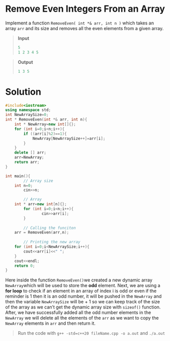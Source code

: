 # Remove Even Integers From an Array

Implement a function `RemoveEven( int *& arr, int n )` which takes an array `arr` and its size and removes all the even elements from a given array.

> **Input**
> 
> ```cpp
> 5
> 1 2 3 4 5
> ```

> **Output**
> 
> ```cpp
> 1 3 5
> ```

# Solution

```cpp
#include<iostream>
using namespace std;
int NewArraySize=0;
int * RemoveEven(int *& arr, int n){
    int * NewArray=new int[]{};
    for (int i=0;i<n;i++){
        if ((arr[i]%2)==1){
            NewArray[NewArraySize++]=arr[i];
        }
    }
    delete [] arr;
    arr=NewArray;
    return arr;
}

int main(){
		// Array size
    int n=0;
		cin>>n;

		// Array
    int * arr=new int[n]{};
		for (int i=0;i<n;i++){
				cin>>arr[i];
		}
		
		// Calling the funciton
    arr = RemoveEven(arr,n);
		
		// Printing the new array
    for (int i=0;i<NewArraySize;i++){
        cout<<arr[i]<<" ";
    }
    cout<<endl;
    return 0;
}
```

Here inside the function `RemoveEven()`we created a new dynamic array `NewArray`which will be used to store the **odd** element. Next, we are using a **for loop** to check if an element in an array of index i is odd or even if the reminder is 1 then it is an odd number, it will be pushed in the `NewArray` and then the variable `NewArraySize` will be + 1 so we can keep track of the size of the array as we can’t get the dynamic array size with `sizeof()` function. After, we have successfully added all the odd number elements in the `NewArray` we will delete all the elements of the `arr` as we want to copy the `NewArray` elements in `arr` and then return it.

> Run the code with `g++ -std=c++20 fileName.cpp -o a.out` and `./a.out`